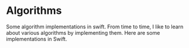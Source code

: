 # Algorithms
Some algorithm implementations in swift. From time to time, I like to learn about various algorithms by implementing them. Here are some implementations in Swift.
